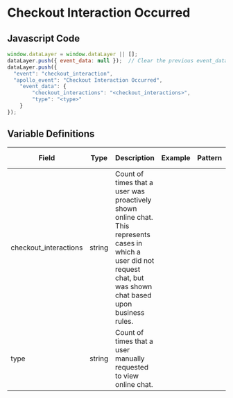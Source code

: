 # Checkout Interaction Occurred

### 

## Javascript Code
```js
window.dataLayer = window.dataLayer || [];
dataLayer.push({ event_data: null });  // Clear the previous event_data object.
dataLayer.push({
  "event": "checkout_interaction",
  "apollo_event": "Checkout Interaction Occurred",
    "event_data": {
        "checkout_interactions": "<checkout_interactions>",
        "type": "<type>"
    }
});
```

## Variable Definitions

|Field|Type|Description|Example|Pattern|Min Length|Max Length|Minimum|Maximum|Multiple Of|
| --- | --- | --- | --- | --- | --- | --- | --- | --- | --- |
|checkout_interactions|string|Count of times that a user was proactively shown online chat. This represents cases in which a user did not request chat, but was shown chat based upon business rules.||||||||
|type|string|Count of times that a user manually requested to view online chat.||||||||




